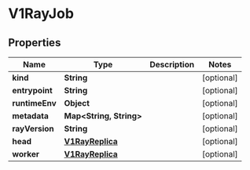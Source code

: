 

# V1RayJob


## Properties

| Name | Type | Description | Notes |
|------------ | ------------- | ------------- | -------------|
|**kind** | **String** |  |  [optional] |
|**entrypoint** | **String** |  |  [optional] |
|**runtimeEnv** | **Object** |  |  [optional] |
|**metadata** | **Map&lt;String, String&gt;** |  |  [optional] |
|**rayVersion** | **String** |  |  [optional] |
|**head** | [**V1RayReplica**](V1RayReplica.md) |  |  [optional] |
|**worker** | [**V1RayReplica**](V1RayReplica.md) |  |  [optional] |



